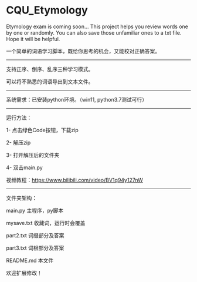 # CQU_Etymology
Etymology exam is coming soon... This project helps you review  words one by one or randomly. You can also save those unfamiliar ones to a txt file.  Hope it will be helpful.

 一个简单的词语学习脚本，既给你思考的机会，又能校对正确答案。

------------


支持正序、倒序、乱序三种学习模式。


可以将不熟悉的词语导出到文本文件。

------------


系统需求：已安装python环境。（win11, python3.7测试可行）


------------


运行方法：

1- 点击绿色Code按钮，下载zip

2- 解压zip

3- 打开解压后的文件夹

4- 双击main.py

视频教程：https://www.bilibili.com/video/BV1q94y127nW

------------


文件夹架构：

main.py 主程序，py脚本

mysave.txt 收藏词，运行时会覆盖

part2.txt 词缀部分及答案

part3.txt 词根部分及答案

README.md 本文件

欢迎扩展修改！
